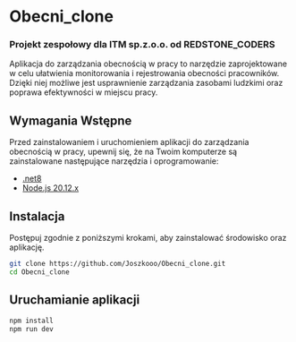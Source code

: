# Obecni_clone
### Projekt zespołowy dla ITM sp.z.o.o. od REDSTONE_CODERS
Aplikacja do zarządzania obecnością w pracy to narzędzie zaprojektowane w celu ułatwienia monitorowania i rejestrowania obecności pracowników. Dzięki niej możliwe jest usprawnienie zarządzania zasobami ludzkimi oraz poprawa efektywności w miejscu pracy.

<!---Tablica projektowa [miro.com](https://miro.com/welcomeonboard/b25YWlhCN21YSmJFTFNNVno5dlppVkxWQjVaWmFyV1FndDFjYmQxbWtabUhDZGtzNVZuU3BpSzFoNm9EaXprYnwzNDU4NzY0NTM5MDc5NzgyMDE4fDI=?share_link_id=916940200239 'miro') -->

## Wymagania Wstępne
Przed zainstalowaniem i uruchomieniem aplikacji do zarządzania obecnością w pracy, upewnij się, że na Twoim komputerze są zainstalowane następujące narzędzia i oprogramowanie:
- [.net8](https://dotnet.microsoft.com/en-us/download/dotnet/8.0)
- [Node.js 20.12.x](https://nodejs.org/en/download/prebuilt-installer)

## Instalacja

Postępuj zgodnie z poniższymi krokami, aby zainstalować środowisko oraz aplikację.

```bash
git clone https://github.com/Joszkooo/Obecni_clone.git
cd Obecni_clone
```

## Uruchamianie aplikacji

```sh
npm install
npm run dev
```

<!--
## Dane do unifikacji wyglądu:
**Używane kolory w projekcie:**  
- Tło: #191F35  
- Przyciski, logo, suwaki: #6B72FF.  
- Tabelka:  
- Ciemny kolor: #101936.  
- Jasny kolor: #212B4E.  
- Tło dla powiadomień, hd itp: #101936. 

**Fonty:**  
- Logo: Jura.  
- Reszta: Open sans. 

**Rozmiar  i grubość fontów:**  
- Tryb publiczny i prywatny:
	- Logo: 32 bold  
	- Tabelka, ustawienia, menu po lewej, przycisk zaloguj się, adres email: 16 light  
	- Powitanie: 24 light  
	- Zmiana daty: 12 light  
	- Powiadomienia, HD: 24 light  
	- Tekst pod powiadomieniami: 16 light  
	  
- Logowanie:  
	- Logo: 32 bold  
	- Napis „Zaloguj się”:  44 Condensed Bold  
	- Przycisk „Zaloguj się”: 20 Condensed Bold  
	- Reszta: 16 Regular
  
- Kalendarz:  
	- Nagłówki kalendarza: 12 bold  
	- Reszta kalendarza: 10 bold  
-->
